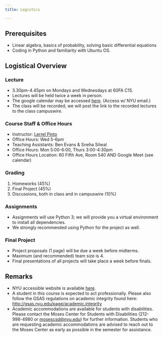 ```yaml
---
title: Logistics

---
```

## Prerequisites
* Linear algebra, basics of probability, solving basic differential equations
* Coding in Python and familiarity with Ubuntu OS.

## Logistical Overview

### Lecture
* 3.30pm-4.45pm on Mondays and Wednesdays at 60FA C15.
* Lectures will be held twice a week in person. 
* The google calendar may be accessed [here](https://calendar.google.com/calendar/u/0?cid=Y185dTVwNDVmaDV2MHBxaW92NGRmNXZ1bmhoNEBncm91cC5jYWxlbmRhci5nb29nbGUuY29t). (Access w/ NYU email.)
* The class will be recorded, we will post the link to the recorded lectures to the class campuswire.

### Course Staff & Office Hours
* Instructor: [Lerrel Pinto](https://www.lerrelpinto.com/)
* Office Hours:  Wed 5-6pm
* Teaching Assistants: Ben Evans & Sneha Silwal
* Office Hours: Mon 5:00-6:00, Thurs 3:00-4:30pm
* Office Hours Location: 60 Fifth Ave, Room 540 AND Google Meet (see calendar)

### Grading
1. Homeworks (45%)
2. Final Project (45%)
3. Discussions, both in class and in campuswire (10%)


### Assignments
* Assignments will use Python 3; we will provide you a virtual environment to install all dependencies.
* We strongly recommended using Python for the project as well.


### Final Project
* Project proposals (1 page) will be due a week before midterms.
* Maximum (and recommended) team size is 4.
* Final presentations of all projects will take place a week before finals.


## Remarks
* NYU accessible website is available [here](https://wp.nyu.edu/courantinstituteofmathematicalsciences-robot_intell_sp22/).
* A student in this course is expected to act professionally. Please also follow the GSAS regulations on academic integrity found here: http://gsas.nyu.edu/page/academic.integrity
* Academic accommodations are available for students with disabilities. Please contact the Moses Center for Students with Disabilities (212-998-4980 or mosescsd@nyu.edu) for further information. Students who are requesting academic accommodations are advised to reach out to the Moses Center as early as possible in the semester for assistance.
